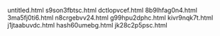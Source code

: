 untitled.html
s9son3fbtsc.html
dctlopvcef.html
8b9lhfag0n4.html
3ma5fj0ti6.html
n8crgebvv24.html
g99hpu2dphc.html
kivr9nqk7t.html
j1jtaabuvdc.html
hash60umebg.html
jk28c2p5psc.html